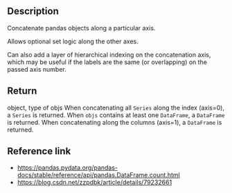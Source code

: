 ## Description
Concatenate pandas objects along a particular axis.

Allows optional set logic along the other axes.

Can also add a layer of hierarchical indexing on the concatenation axis, which may be useful if the labels are the same (or overlapping) on the passed axis number.

## Return
object, type of objs
When concatenating all `Series` along the index (axis=0), a `Series` is returned. When `objs` contains at least one `DataFrame`, a `DataFrame` is returned. When concatenating along the columns (axis=1), a `DataFrame` is returned.

## Reference link
* https://pandas.pydata.org/pandas-docs/stable/reference/api/pandas.DataFrame.count.html
* https://blog.csdn.net/zzpdbk/article/details/79232661
